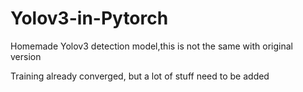 # Yolov3-in-Pytorch
Homemade Yolov3 detection model,this is not the same with original version

Training already converged, but a lot of stuff need to be added
